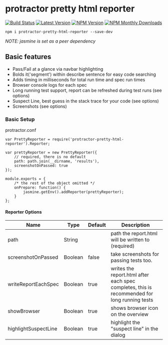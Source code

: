 # protractor pretty html reporter
[![Build Status](https://travis-ci.org/stuisme/protractor-pretty-html-reporter.svg?branch=master)](https://travis-ci.org/stuisme/protractor-pretty-html-reporter)
[![Latest Version](https://img.shields.io/github/tag/stuisme/protractor-pretty-html-reporter.svg)](https://github.com/stuisme/protractor-pretty-html-reporter)
[![NPM Version](https://img.shields.io/npm/v/protractor-pretty-html-reporter.svg)](https://npmjs.org/package/protractor-pretty-html-reporter)
[![NPM Monthly Downloads](https://img.shields.io/npm/dm/protractor-pretty-html-reporter.svg)](https://npmjs.org/package/protractor-pretty-html-reporter)

```
npm i protractor-pretty-html-reporter --save-dev
```
_NOTE: jasmine is set as a peer dependency_

## Basic features
- Pass/Fail at a glance via navbar highlighting
- Bolds it('segment') within describe sentence for easy code searching
- Adds timing in milliseconds for total run time and spec run times
- Browser console logs for each spec
- Long running test support, report can be refreshed during test runs (see options)
- Suspect Line, best guess in the stack trace for your code (see options)
- Screenshots (see options)

### Basic Setup

protractor.conf
```
var PrettyReporter = require('protractor-pretty-html-reporter').Reporter;

var prettyReporter = new PrettyReporter({
    // required, there is no default
    path: path.join(__dirname, 'results'),
    screenshotOnPassed: true
});

module.exports = {
    /* the rest of the object omitted */
    onPrepare: function() {
        jasmine.getEnv().addReporter(prettyReporter);
    }
};
```

#### Reporter Options
| Name                  | Type    | Default | Description                                           |
| --------------------- | ------- | ------- | ----------------------------------------------------- |
| path                  | String  |         | path the report.html will be written to (required)    |
| screenshotOnPassed    | Boolean | false   | take screenshots for passing tests too.               |
| writeReportEachSpec   | Boolean | true    | writes the report.html after each spec completes, this is recommended for long running tests |
| showBrowser           | Boolean | true    | shows browser icon on the overview                        |
| highlightSuspectLine  | Boolean | true    | highlight the "suspect line" in the dialog            |